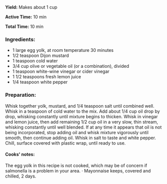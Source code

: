 **Yield:**
Makes about 1 cup

**Active Time:**
10 min

**Total Time:**
10 min

### Ingredients:
* 1 large egg yolk, at room temperature 30 minutes
* 1/2 teaspoon Dijon mustard
* 1 teaspoon cold water
* 3/4 cup olive or vegetable oil (or a combination), divided
* 1 teaspoon white-wine vinegar or cider vinegar
* 1 1/2 teaspoons fresh lemon juice
* 1/4 teaspoon white pepper

### Preparation:
Whisk together yolk, mustard, and 1/4 teaspoon salt until combined well. Whisk
in a teaspoon of cold water to the mix. Add about 1/4 cup oil drop by drop,
whisking constantly until mixture begins to thicken. Whisk in vinegar and lemon 
juice, then add remaining 1/2 cup oil in a very slow, thin stream, whisking 
constantly until well blended. If at any time it appears that oil is not being
incorporated, stop adding oil and whisk mixture vigorously until smooth, then 
continue adding oil. Whisk in salt to taste and white pepper. Chill, surface
covered with plastic wrap, until ready to use. 

#### Cooks' notes:
The egg yolk in this recipe is not cooked, which may be of concern if salmonella
is a problem in your area. · Mayonnaise keeps, covered and chilled, 2 days.
